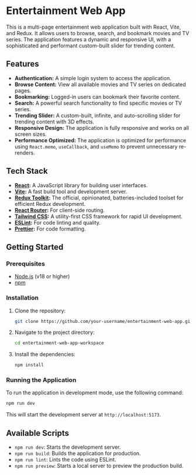# Entertainment Web App

This is a multi-page entertainment web application built with React, Vite, and Redux. It allows users to browse, search, and bookmark movies and TV series. The application features a dynamic and responsive UI, with a sophisticated and performant custom-built slider for trending content.

## Features

- **Authentication:** A simple login system to access the application.
- **Browse Content:** View all available movies and TV series on dedicated pages.
- **Bookmarking:** Logged-in users can bookmark their favorite content.
- **Search:** A powerful search functionality to find specific movies or TV series.
- **Trending Slider:** A custom-built, infinite, and auto-scrolling slider for trending content with 3D effects.
- **Responsive Design:** The application is fully responsive and works on all screen sizes.
- **Performance Optimized:** The application is optimized for performance using `React.memo`, `useCallback`, and `useMemo` to prevent unnecessary re-renders.

## Tech Stack

- **[React](https://reactjs.org/):** A JavaScript library for building user interfaces.
- **[Vite](https://vitejs.dev/):** A fast build tool and development server.
- **[Redux Toolkit](https://redux-toolkit.js.org/):** The official, opinionated, batteries-included toolset for efficient Redux development.
- **[React Router](https://reactrouter.com/):** For client-side routing.
- **[Tailwind CSS](https://tailwindcss.com/):** A utility-first CSS framework for rapid UI development.
- **[ESLint](https://eslint.org/):** For code linting and quality.
- **[Prettier](https://prettier.io/):** For code formatting.

## Getting Started

### Prerequisites

- [Node.js](https://nodejs.org/en/) (v18 or higher)
- [npm](https://www.npmjs.com/)

### Installation

1. Clone the repository:
   ```sh
   git clone https://github.com/your-username/entertainment-web-app.git
   ```
2. Navigate to the project directory:
   ```sh
   cd entertainment-web-app-workspace
   ```
3. Install the dependencies:
   ```sh
   npm install
   ```

### Running the Application

To run the application in development mode, use the following command:

```sh
npm run dev
```

This will start the development server at `http://localhost:5173`.

## Available Scripts

- `npm run dev`: Starts the development server.
- `npm run build`: Builds the application for production.
- `npm run lint`: Lints the code using ESLint.
- `npm run preview`: Starts a local server to preview the production build.
